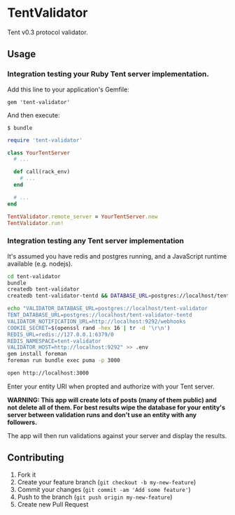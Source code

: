 # TentValidator

Tent v0.3 protocol validator.

## Usage

### Integration testing your Ruby Tent server implementation.

Add this line to your application's Gemfile:

    gem 'tent-validator'

And then execute:

    $ bundle


```ruby
require 'tent-validator'

class YourTentServer
  # ...

  def call(rack_env)
    # ...
  end

  # ...
end

TentValidator.remote_server = YourTentServer.new
TentValidator.run!
```

### Integration testing any Tent server implementation

It's assumed you have redis and postgres running, and a JavaScript runtime available (e.g. nodejs).

```bash
cd tent-validator
bundle
createdb tent-validator
createdb tent-validator-tentd && DATABASE_URL=postgres://localhost/tent-validator-tentd bundle exec rake tentd:db:migrate

echo "VALIDATOR_DATABASE_URL=postgres://localhost/tent-validator 
TENT_DATABASE_URL=postgres://localhost/tent-validator-tentd 
VALIDATOR_NOTIFICATION_URL=http://localhost:9292/webhooks 
COOKIE_SECRET=$(openssl rand -hex 16 | tr -d '\r\n') 
REDIS_URL=redis://127.0.0.1:6379/0 
REDIS_NAMESPACE=tent-validator 
VALIDATOR_HOST=http://localhost:9292" >> .env
gem install foreman
foreman run bundle exec puma -p 3000
```

```bash
open http://localhost:3000
```

Enter your entity URI when propted and authorize with your Tent server.

**WARNING: This app will create lots of posts (many of them public) and not delete all of them. For best results wipe the database for your entity's server between validation runs and don't use an entity with any followers.**

The app will then run validations against your server and display the results.

## Contributing

1. Fork it
2. Create your feature branch (`git checkout -b my-new-feature`)
3. Commit your changes (`git commit -am 'Add some feature'`)
4. Push to the branch (`git push origin my-new-feature`)
5. Create new Pull Request
